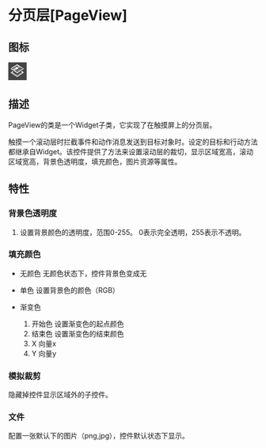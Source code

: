 # 分页层[PageView]

## 图标

![](res/pageview.png)

## 描述

PageView的类是一个Widget子类，它实现了在触摸屏上的分页层。

触摸一个滚动层时拦截事件和动作消息发送到目标对象时。设定的目标和行动方法都继承自Widget。该控件提供了方法来设置滚动层的裁切，显示区域宽高，滚动区域宽高，背景色透明度，填充颜色，图片资源等属性。

## 特性




### 背景色透明度

1. 设置背景颜色的透明度，范围0-255。 0表示完全透明，255表示不透明。


### 填充颜色

- 无颜色
无颜色状态下，控件背景色变成无
- 单色
设置背景色的颜色（RGB）
- 渐变色

	1.  开始色
	设置渐变色的起点颜色
	2.  结束色
	设置渐变色的结束颜色
	3.  X
	向量x
	4.  Y
	向量y

### 模拟裁剪

隐藏掉控件显示区域外的子控件。

### 文件

配置一张默认下的图片（png,jpg），控件默认状态下显示。
